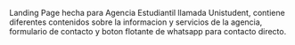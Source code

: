 Landing Page hecha para Agencia Estudiantil llamada Unistudent, contiene diferentes contenidos sobre la informacion y servicios de la agencia, formulario de contacto y boton flotante de whatsapp para contacto directo.
